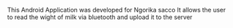 This Android Application was developed for Ngorika sacco
It allows the user to read the wight of milk via bluetooth and upload it 
to the server